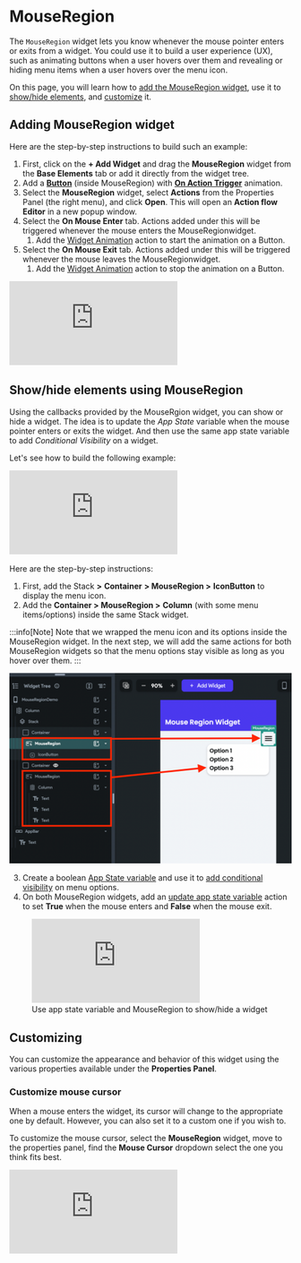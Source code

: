 
# MouseRegion

The `MouseRegion` widget lets you know whenever the mouse pointer enters or exits from a widget. You could use it to build a user experience (UX), such as animating buttons when a user hovers over them and revealing or hiding menu items when a user hovers over the menu icon.

On this page, you will learn how to [add the MouseRegion widget](#adding-mouseregion-widget), use it to [show/hide elements](#show-hide-elements-using-mouseregion), and [customize](#customizing) it.

## Adding MouseRegion widget

Here are the step-by-step instructions to build such an example:

1. First, click on the **+ Add Widget** and drag the **MouseRegion** widget from the **Base 
Elements** tab or add it directly from the widget tree.
2. Add a [**Button**](button.md) (inside MouseRegion) 
   with [**On Action Trigger**](#) animation.
3. Select the **MouseRegion** widget, select **Actions** from the Properties Panel (the right menu), and click **Open**. This will open an **Action flow Editor** in a new popup window.
4. Select the **On Mouse Enter** tab. Actions added under this will be triggered whenever the mouse enters the MouseRegionwidget.
    1. Add the [Widget Animation](#) action to start the animation on a Button.
5. Select the **On Mouse Exit** tab. Actions added under this will be triggered whenever the mouse leaves the MouseRegionwidget.
   1. Add the [Widget Animation](#) action to stop the animation on a Button.

<div style={{
    position: 'relative',
    paddingBottom: 'calc(56.67989417989418% + 41px)', // Keeps the aspect ratio and additional padding
    height: 0,
    width: '100%'
}}>
    <iframe 
        src="https://demo.arcade.software/fyWTrN674CtK5JKZi8jA?embed&show_copy_link=true"
        title=""
        style={{
            position: 'absolute',
            top: 0,
            left: 0,
            width: '100%',
            height: '100%',
            colorScheme: 'light'
        }}
        frameborder="0"
        loading="lazy"
        webkitAllowFullScreen
        mozAllowFullScreen
        allowFullScreen
        allow="clipboard-write">
    </iframe>
</div>

## Show/hide elements using MouseRegion

Using the callbacks provided by the MouseRgion widget, you can show or hide a widget. The idea is to update the *App State* variable when the mouse pointer enters or exits the widget. And then use the same app state variable to add *Conditional Visibility* on a widget.

Let's see how to build the following example:

<div style={{
    position: 'relative',
    paddingBottom: 'calc(56.67989417989418% + 41px)', // Keeps the aspect ratio and additional padding
    height: 0,
    width: '100%'
}}>
    <iframe 
        src="https://demo.arcade.software/nFzYivGMxumu0IsrPn4b?embed&show_copy_link=true"
        title=""
        style={{
            position: 'absolute',
            top: 0,
            left: 0,
            width: '100%',
            height: '100%',
            colorScheme: 'light'
        }}
        frameborder="0"
        loading="lazy"
        webkitAllowFullScreen
        mozAllowFullScreen
        allowFullScreen
        allow="clipboard-write">
    </iframe>
</div>

<p></p>

Here are the step-by-step instructions:

1. First, add the Stack **>** **Container** **> MouseRegion >** **IconButton** to display the menu 
icon.
2. Add the **Container > MouseRegion >** **Column** (with some menu items/options) inside the same Stack widget.

:::info[Note] 
Note that we wrapped the menu icon and its options inside the MouseRegion widget. In 
the next step, we will add the same actions for both MouseRegion widgets so that the menu options stay visible as long as you hover over them.
:::

![img_9.png](img_9.png)

3. Create a boolean [App State variable](../../../../resources/data-representation/app-state.md) 
   and use it 
to 
[add conditional visibility](../../../../resources/ui-building-blocks/widgets/widget-commonalities.md#conditional) 
   on menu options.
4. On both MouseRegion widgets, add an [update app state variable](../../../../resources/data-representation/app-state.md#update-app-state-action) action to set **True** when the mouse enters and **False** when the mouse exit.

<figure>
    <div style={{
    position: 'relative',
    paddingBottom: 'calc(56.67989417989418% + 41px)', // Keeps the aspect ratio and additional padding
    height: 0,
    width: '100%'
}}>
    <iframe 
        src="https://demo.arcade.software/QsKNBHezCkCylYsY6lDB?embed&show_copy_link=true"
        title=""
        style={{
            position: 'absolute',
            top: 0,
            left: 0,
            width: '100%',
            height: '100%',
            colorScheme: 'light'
        }}
        frameborder="0"
        loading="lazy"
        webkitAllowFullScreen
        mozAllowFullScreen
        allowFullScreen
        allow="clipboard-write">
    </iframe>
</div>
  <figcaption class="centered-caption">Use app state variable and MouseRegion to show/hide a widget</figcaption>
</figure>


## Customizing

You can customize the appearance and behavior of this widget using the various properties 
available under the **Properties Panel**.

### Customize mouse cursor

When a mouse enters the widget, its cursor will change to the appropriate one by default. However, you can also set it to a custom one if you wish to.

To customize the mouse cursor, select the **MouseRegion** widget, move to the properties panel, find the **Mouse Cursor** dropdown select the one you think fits best.

<div style={{
    position: 'relative',
    paddingBottom: 'calc(56.67989417989418% + 41px)', // Keeps the aspect ratio and additional padding
    height: 0,
    width: '100%'
}}>
    <iframe 
        src="https://demo.arcade.software/vTu0IFhJzyfqHryY0GHU?embed&show_copy_link=true"
        title=""
        style={{
            position: 'absolute',
            top: 0,
            left: 0,
            width: '100%',
            height: '100%',
            colorScheme: 'light'
        }}
        frameborder="0"
        loading="lazy"
        webkitAllowFullScreen
        mozAllowFullScreen
        allowFullScreen
        allow="clipboard-write">
    </iframe>
</div>

